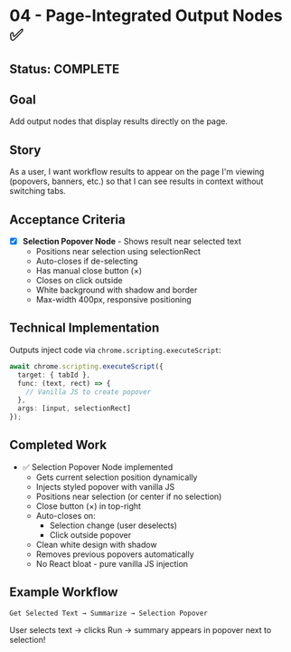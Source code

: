 # 04 - Page-Integrated Output Nodes ✅

## Status: COMPLETE

## Goal
Add output nodes that display results directly on the page.

## Story
As a user, I want workflow results to appear on the page I'm viewing (popovers, banners, etc.) so that I can see results in context without switching tabs.

## Acceptance Criteria
- [x] **Selection Popover Node** - Shows result near selected text
  - Positions near selection using selectionRect
  - Auto-closes if de-selecting
  - Has manual close button (×)
  - Closes on click outside
  - White background with shadow and border
  - Max-width 400px, responsive positioning
  
## Technical Implementation
Outputs inject code via `chrome.scripting.executeScript`:
```typescript
await chrome.scripting.executeScript({
  target: { tabId },
  func: (text, rect) => {
    // Vanilla JS to create popover
  },
  args: [input, selectionRect]
});
```

## Completed Work
- ✅ Selection Popover Node implemented
  - Gets current selection position dynamically
  - Injects styled popover with vanilla JS
  - Positions near selection (or center if no selection)
  - Close button (×) in top-right
  - Auto-closes on:
    - Selection change (user deselects)
    - Click outside popover
  - Clean white design with shadow
  - Removes previous popovers automatically
  - No React bloat - pure vanilla JS injection

## Example Workflow
```
Get Selected Text → Summarize → Selection Popover
```
User selects text → clicks Run → summary appears in popover next to selection!

